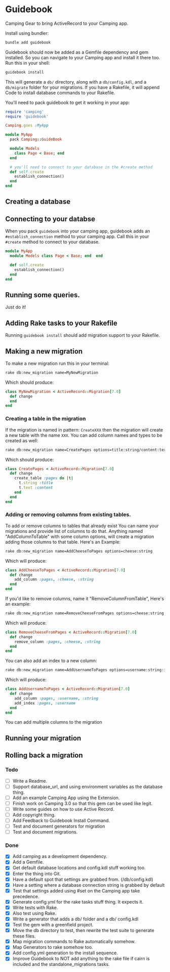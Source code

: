 # Guidebook

Camping Gear to bring ActiveRecord to your Camping app.

Install using bundler:
```bash
bundle add guidebook
```

Guidebook should now be added as a Gemfile dependency and gem installed. So you can navigate to your Camping app and install it there too. Run this in your shell:
```bash
guidebook install
```

This will generate a `db/` directory, along with a `db/config.kdl`, and a `db/migrate` folder for your migrations. If you have a Rakefile, it will append Code to install database commands to your Rakefile.

You'll need to pack guidebook to get it working in your app:

```ruby
require 'camping'
require 'guidebook'

Camping.goes :MyApp

module MyApp
  pack Camping::GuideBook

  module Models
    class Page < Base; end
  end

  # you'll need to connect to your database in the #create method
  def self.create
    establish_connection()
  end
end
```

## Creating a database

## Connecting to your databse
When you pack `guidebook` into your camping app, guidebook adds an `#establish_connection` method to your camping app. Call this in your `#create` method to connect to your database.

```ruby
module MyApp
  module Models class Page < Base; end  end

  def self.create
    establish_connection()
  end
end
```

## Running some queries.

Just do it!

## Adding Rake tasks to your Rakefile
Running `guidebook install` should add migration support to your Rakefile.

## Making a new migration
To make a new migration run this in your terminal:
```bash
rake db:new_migration name=MyNewMigration
```
Which should produce:
```ruby
class MyNewMigration < ActiveRecord::Migration[7.0]
  def change
  end
end
```

### Creating a table in the migration
If the migration is named in pattern: `CreateXXX` then the migration will create a new table with the name `XXX`. You can add column names and types to be created as well:
```bash
rake db:new_migration name=CreatePages options=title:string/content:text
```
Which should produce:
```ruby
class CreatePages < ActiveRecord::Migration[7.0]
  def change
    create_table :pages do |t|
      t.string :title
      t.text :content
    end
  end
end
```

### Adding or removing columns from existing tables.
To add or remove columns to tables that already exist You can name your migrations and provide list of columns to do that. Anything named "AddColumnToTable" with some column options, will create a migration adding those columns to that table. Here's an Example:
```bash
rake db:new_migration name=AddCheeseToPages options=cheese:string
```
Which will produce:
```ruby
class AddCheeseToPages < ActiveRecord::Migration[7.0]
  def change
    add_column :pages, :cheese, :string
  end
end
```

If you'd like to remove columns, name it "RemoveColumnFromTable", Here's an example:
```bash
rake db:new_migration name=RemoveCheeseFromPages options=cheese:string
```
Which will produce:
```ruby
class RemoveCheeseFromPages < ActiveRecord::Migration[7.0]
  def change
    remove_column :pages, :cheese, :string
  end
end
```

You can also add an index to a new column:
```bash
rake db:new_migration name=AddUsernameToPages options=username:string:index
```
Which will produce:
```ruby
class AddUsernameToPages < ActiveRecord::Migration[7.0]
  def change
    add_column :pages, :username, :string
    add_index :pages, :username
  end
end
```

You can add multiple columns to the migration

## Running your migration

## Rolling back a migration

### Todo
- [ ] Write a Readme.
- [ ] Support database_url, and using environment variables as the database thing.
- [ ] Add an example Camping App using the Extension.
- [ ] Finish work on Camping 3.0 so that this gem can be used like legit.
- [ ] Write some guides on how to use Active Record.
- [ ] Add copyright thing.
- [ ] Add Feedback to Guidebook Install Command.
- [ ] Test and document generators for migration
- [ ] Test and document migrations.

### Done
- [x] Add camping as a development dependency.
- [x] Add a Gemfile.
- [x] Get default database locations and config.kdl stuff working too.
- [x] Enter the thing into Git.
- [x] Have a default spot that settings are grabbed from. (/db/config.kdl)
- [x] Have a setting where a database connection string is grabbed by default
- [x] Test that settings added using #set on the Camping app take precedence.
- [x] Generate config.yml for the rake tasks stuff thing. It expects it.
- [x] Write tests with Rake.
- [x] Also test using Rake.
- [x] Write a generator that adds a db/ folder and a db/ config.kdl
- [x] Test the gem with a greenfield project.
- [x] Move the db directory to test, then rewrite the test suite to generate these files.
- [x] Map migration commands to Rake automatically somehow.
- [x] Map Generators to rake somehow too.
- [x] Add config.yml generation to the install sequence.
- [x] Improve Guidebook to NOT add anything to the rake file if cairn is included and the standalone_migrations tasks.
